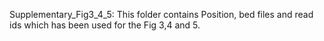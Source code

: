 Supplementary_Fig3_4_5: This folder contains Position, bed files and read ids which has been used for the Fig 3,4 and 5.
